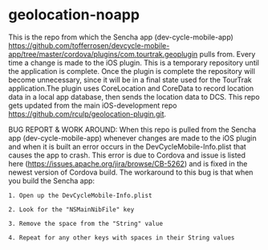 geolocation-noapp
=================

This is the repo from which the Sencha app (dev-cycle-mobile-app) <https://github.com/tofferrosen/devcycle-mobile-app/tree/master/cordova/plugins/com.tourtrak.geoplugin> pulls from. Every time a change is made to the iOS plugin. This is a temporary repository until the application is complete. Once the plugin is complete the repository will become unnecessary, since it will be in a final state used for the TourTrak application.The plugin uses CoreLocation and CoreData to record location data in a local app database, then sends the location data to DCS. This repo gets updated from the main iOS-development repo <https://github.com/rculp/geolocation-plugin.git>. 

BUG REPORT & WORK AROUND:
When this repo is pulled from the Sencha app (dev-cycle-mobile-app) whenever changes are made to the iOS plugin and when it is built an error occurs in the DevCycleMobile-Info.plist that causes the app to crash. This error is due to Cordova and issue is listed here (https://issues.apache.org/jira/browse/CB-5262) and is fixed in the newest version of Cordova build. 
The workaround to this bug is that when you build the Sencha app:

`1. Open up the DevCycleMobile-Info.plist`

`2. Look for the "NSMainNibFile" key`

`3. Remove the space from the "String" value`

`4. Repeat for any other keys with spaces in their String values`
